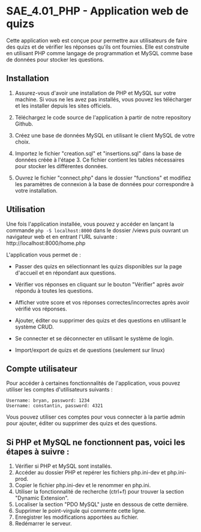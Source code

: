 # SAE_4.01_PHP - Application web de quizs

Cette application web est conçue pour permettre aux utilisateurs de faire des quizs et de vérifier les réponses qu'ils ont fournies. Elle est construite en utilisant PHP comme langage de programmation et MySQL comme base de données pour stocker les questions.

## Installation

1. Assurez-vous d'avoir une installation de PHP et MySQL sur votre machine. Si vous ne les avez pas installés, vous pouvez les télécharger et les installer depuis les sites officiels.

2. Téléchargez le code source de l'application à partir de notre repository Github.

3. Créez une base de données MySQL en utilisant le client MySQL de votre choix.

4. Importez le fichier "creation.sql" et "insertions.sql" dans la base de données créée à l'étape 3. Ce fichier contient les tables nécessaires pour stocker les différentes données.

5. Ouvrez le fichier "connect.php" dans le dossier "functions" et modifiez les paramètres de connexion à la base de données pour correspondre à votre installation.

## Utilisation

Une fois l'application installée, vous pouvez y accéder en lançant la commande `php -S localhost:8000` dans le dossier /views puis ouvrant un navigateur web et en entrant l'URL suivante : http://localhost:8000/home.php

L'application vous permet de :

- Passer des quizs en sélectionnant les quizs disponibles sur la page d'accueil et en répondant aux questions.

- Vérifier vos réponses en cliquant sur le bouton "Vérifier" après avoir répondu à toutes les questions.

- Afficher votre score et vos réponses correctes/incorrectes après avoir vérifié vos réponses.

- Ajouter, éditer ou supprimer des quizs et des questions en utilisant le système CRUD.

- Se connecter et se déconnecter en utilisant le système de login.

- Import/export de quizs et de questions (seulement sur linux)

## Compte utilisateur

Pour accéder à certaines fonctionnalités de l'application, vous pouvez utiliser les comptes d'utilisateurs suivants :

    Username: bryan, password: 1234
    Username: constantin, password: 4321

Vous pouvez utiliser ces comptes pour vous connecter à la partie admin pour ajouter, éditer ou supprimer des quizs et des questions.

## Si PHP et MySQL ne fonctionnent pas, voici les étapes à suivre :

1. Vérifier si PHP et MySQL sont installés.
2. Accéder au dossier PHP et repérer les fichiers php.ini-dev et php.ini-prod.
3. Copier le fichier php.ini-dev et le renommer en php.ini.
4. Utiliser la fonctionnalité de recherche (ctrl+f) pour trouver la section "Dynamic Extension".
5. Localiser la section "PDO MySQL" juste en dessous de cette dernière.
6. Supprimer le point-virgule qui commente cette ligne.
7. Enregistrer les modifications apportées au fichier.
8. Redémarrer le serveur.
